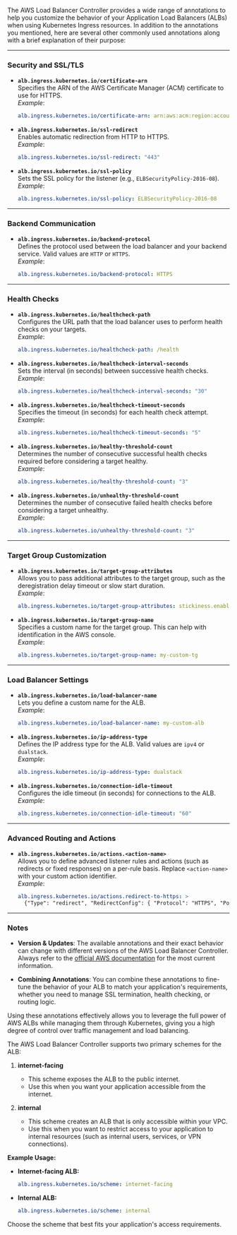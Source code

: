 The AWS Load Balancer Controller provides a wide range of annotations to help you customize the behavior of your Application Load Balancers (ALBs) when using Kubernetes Ingress resources. In addition to the annotations you mentioned, here are several other commonly used annotations along with a brief explanation of their purpose:

---

### **Security and SSL/TLS**

- **`alb.ingress.kubernetes.io/certificate-arn`**  
  Specifies the ARN of the AWS Certificate Manager (ACM) certificate to use for HTTPS.  
  _Example_:  
  ```yaml
  alb.ingress.kubernetes.io/certificate-arn: arn:aws:acm:region:account:certificate/1234abcd-12ab-34cd-56ef-1234567890ab
  ```

- **`alb.ingress.kubernetes.io/ssl-redirect`**  
  Enables automatic redirection from HTTP to HTTPS.  
  _Example_:  
  ```yaml
  alb.ingress.kubernetes.io/ssl-redirect: "443"
  ```

- **`alb.ingress.kubernetes.io/ssl-policy`**  
  Sets the SSL policy for the listener (e.g., `ELBSecurityPolicy-2016-08`).  
  _Example_:  
  ```yaml
  alb.ingress.kubernetes.io/ssl-policy: ELBSecurityPolicy-2016-08
  ```

---

### **Backend Communication**

- **`alb.ingress.kubernetes.io/backend-protocol`**  
  Defines the protocol used between the load balancer and your backend service. Valid values are `HTTP` or `HTTPS`.  
  _Example_:  
  ```yaml
  alb.ingress.kubernetes.io/backend-protocol: HTTPS
  ```

---

### **Health Checks**

- **`alb.ingress.kubernetes.io/healthcheck-path`**  
  Configures the URL path that the load balancer uses to perform health checks on your targets.  
  _Example_:  
  ```yaml
  alb.ingress.kubernetes.io/healthcheck-path: /health
  ```

- **`alb.ingress.kubernetes.io/healthcheck-interval-seconds`**  
  Sets the interval (in seconds) between successive health checks.  
  _Example_:  
  ```yaml
  alb.ingress.kubernetes.io/healthcheck-interval-seconds: "30"
  ```

- **`alb.ingress.kubernetes.io/healthcheck-timeout-seconds`**  
  Specifies the timeout (in seconds) for each health check attempt.  
  _Example_:  
  ```yaml
  alb.ingress.kubernetes.io/healthcheck-timeout-seconds: "5"
  ```

- **`alb.ingress.kubernetes.io/healthy-threshold-count`**  
  Determines the number of consecutive successful health checks required before considering a target healthy.  
  _Example_:  
  ```yaml
  alb.ingress.kubernetes.io/healthy-threshold-count: "3"
  ```

- **`alb.ingress.kubernetes.io/unhealthy-threshold-count`**  
  Determines the number of consecutive failed health checks before considering a target unhealthy.  
  _Example_:  
  ```yaml
  alb.ingress.kubernetes.io/unhealthy-threshold-count: "3"
  ```

---

### **Target Group Customization**

- **`alb.ingress.kubernetes.io/target-group-attributes`**  
  Allows you to pass additional attributes to the target group, such as the deregistration delay timeout or slow start duration.  
  _Example_:  
  ```yaml
  alb.ingress.kubernetes.io/target-group-attributes: stickiness.enabled=true,stickiness.lb_cookie.duration_seconds=60
  ```

- **`alb.ingress.kubernetes.io/target-group-name`**  
  Specifies a custom name for the target group. This can help with identification in the AWS console.  
  _Example_:  
  ```yaml
  alb.ingress.kubernetes.io/target-group-name: my-custom-tg
  ```

---

### **Load Balancer Settings**

- **`alb.ingress.kubernetes.io/load-balancer-name`**  
  Lets you define a custom name for the ALB.  
  _Example_:  
  ```yaml
  alb.ingress.kubernetes.io/load-balancer-name: my-custom-alb
  ```

- **`alb.ingress.kubernetes.io/ip-address-type`**  
  Defines the IP address type for the ALB. Valid values are `ipv4` or `dualstack`.  
  _Example_:  
  ```yaml
  alb.ingress.kubernetes.io/ip-address-type: dualstack
  ```

- **`alb.ingress.kubernetes.io/connection-idle-timeout`**  
  Configures the idle timeout (in seconds) for connections to the ALB.  
  _Example_:  
  ```yaml
  alb.ingress.kubernetes.io/connection-idle-timeout: "60"
  ```

---

### **Advanced Routing and Actions**

- **`alb.ingress.kubernetes.io/actions.<action-name>`**  
  Allows you to define advanced listener rules and actions (such as redirects or fixed responses) on a per-rule basis. Replace `<action-name>` with your custom action identifier.  
  _Example_:  
  ```yaml
  alb.ingress.kubernetes.io/actions.redirect-to-https: >
    {"Type": "redirect", "RedirectConfig": { "Protocol": "HTTPS", "Port": "443", "StatusCode": "HTTP_301"}}
  ```

---

### **Notes**

- **Version & Updates**: The available annotations and their exact behavior can change with different versions of the AWS Load Balancer Controller. Always refer to the [official AWS documentation](https://kubernetes-sigs.github.io/aws-load-balancer-controller/) for the most current information.
  
- **Combining Annotations**: You can combine these annotations to fine-tune the behavior of your ALB to match your application's requirements, whether you need to manage SSL termination, health checking, or routing logic.

Using these annotations effectively allows you to leverage the full power of AWS ALBs while managing them through Kubernetes, giving you a high degree of control over traffic management and load balancing.


The AWS Load Balancer Controller supports two primary schemes for the ALB:

1. **internet-facing**  
   - This scheme exposes the ALB to the public internet.  
   - Use this when you want your application accessible from the internet.

2. **internal**  
   - This scheme creates an ALB that is only accessible within your VPC.  
   - Use this when you want to restrict access to your application to internal resources (such as internal users, services, or VPN connections).

**Example Usage:**

- **Internet-facing ALB:**

  ```yaml
  alb.ingress.kubernetes.io/scheme: internet-facing
  ```

- **Internal ALB:**

  ```yaml
  alb.ingress.kubernetes.io/scheme: internal
  ```

Choose the scheme that best fits your application's access requirements.